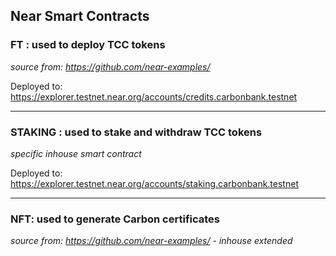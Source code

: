 ## Near Smart Contracts
    
    
### FT : used to deploy **TCC** tokens  
*source from: https://github.com/near-examples/* 

Deployed to:  https://explorer.testnet.near.org/accounts/credits.carbonbank.testnet
    
---    
  
### STAKING : used to stake and withdraw **TCC** tokens 
*specific inhouse smart contract*

Deployed to:  https://explorer.testnet.near.org/accounts/staking.carbonbank.testnet
        
         
---        

### NFT: used to generate **Carbon certificates**   
*source from: https://github.com/near-examples/ - inhouse extended*


